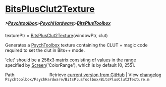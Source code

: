 # [BitsPlusClut2Texture](BitsPlusClut2Texture)
##### >[Psychtoolbox](Psychtoolbox)>[PsychHardware](PsychHardware)>[BitsPlusToolbox](BitsPlusToolbox)

texturePtr = [BitsPlusClut2Texture](BitsPlusClut2Texture)(windowPtr, clut)  
  
  Generates a [PsychToolbox](PsychToolbox) texture containing the CLUT + magic code  
  required to set the clut in Bits++ mode.  
  
  'clut' should be a 256x3 matrix consisting of values in the range  
  specified by [Screen](Screen)('ColorRange'), which is by default [0, 255].  




<div class="code_header" style="text-align:right;">
  <span style="float:left;">Path&nbsp;&nbsp;</span> <span class="counter">Retrieve <a href=
  "https://raw.github.com/Psychtoolbox-3/Psychtoolbox-3/beta/Psychtoolbox/PsychHardware/BitsPlusToolbox/BitsPlusClut2Texture.m">current version from GitHub</a> | View <a href=
  "https://github.com/Psychtoolbox-3/Psychtoolbox-3/commits/beta/Psychtoolbox/PsychHardware/BitsPlusToolbox/BitsPlusClut2Texture.m">changelog</a></span>
</div>
<div class="code">
  <code>Psychtoolbox/PsychHardware/BitsPlusToolbox/BitsPlusClut2Texture.m</code>
</div>

